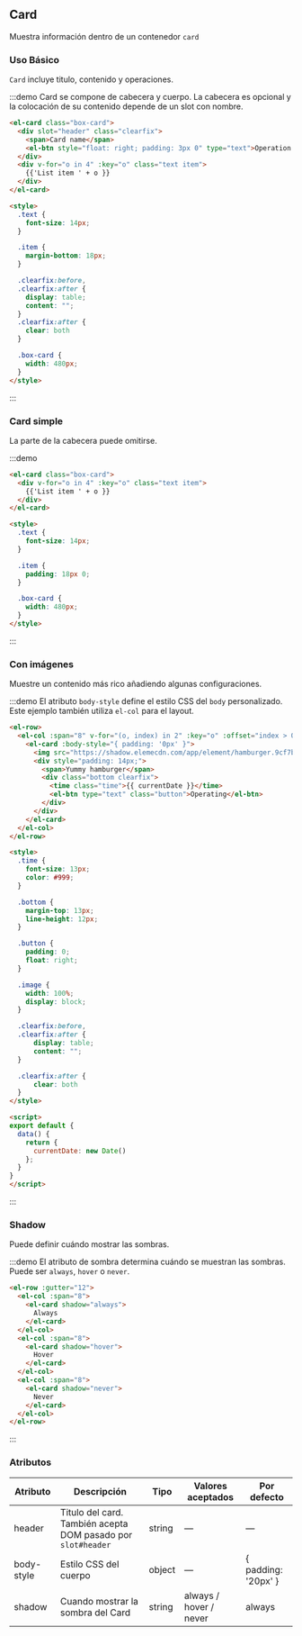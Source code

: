 ## Card
Muestra información dentro de un contenedor `card`

### Uso Básico

`Card` incluye titulo, contenido y operaciones.

:::demo Card se compone de cabecera y cuerpo. La cabecera es opcional y la colocación de su  contenido depende de un slot con nombre.

```html
<el-card class="box-card">
  <div slot="header" class="clearfix">
    <span>Card name</span>
    <el-btn style="float: right; padding: 3px 0" type="text">Operation button</el-btn>
  </div>
  <div v-for="o in 4" :key="o" class="text item">
    {{'List item ' + o }}
  </div>
</el-card>

<style>
  .text {
    font-size: 14px;
  }

  .item {
    margin-bottom: 18px;
  }

  .clearfix:before,
  .clearfix:after {
    display: table;
    content: "";
  }
  .clearfix:after {
    clear: both
  }

  .box-card {
    width: 480px;
  }
</style>
```
:::

### Card simple

La parte de la cabecera puede omitirse.

:::demo
```html
<el-card class="box-card">
  <div v-for="o in 4" :key="o" class="text item">
    {{'List item ' + o }}
  </div>
</el-card>

<style>
  .text {
    font-size: 14px;
  }

  .item {
    padding: 18px 0;
  }

  .box-card {
    width: 480px;
  }
</style>
```
:::

### Con imágenes

Muestre un contenido más rico añadiendo algunas configuraciones.

:::demo El atributo `body-style` define el estilo CSS del `body` personalizado. Este ejemplo también utiliza  `el-col` para el layout.

```html
<el-row>
  <el-col :span="8" v-for="(o, index) in 2" :key="o" :offset="index > 0 ? 2 : 0">
    <el-card :body-style="{ padding: '0px' }">
      <img src="https://shadow.elemecdn.com/app/element/hamburger.9cf7b091-55e9-11e9-a976-7f4d0b07eef6.png" class="image">
      <div style="padding: 14px;">
        <span>Yummy hamburger</span>
        <div class="bottom clearfix">
          <time class="time">{{ currentDate }}</time>
          <el-btn type="text" class="button">Operating</el-btn>
        </div>
      </div>
    </el-card>
  </el-col>
</el-row>

<style>
  .time {
    font-size: 13px;
    color: #999;
  }

  .bottom {
    margin-top: 13px;
    line-height: 12px;
  }

  .button {
    padding: 0;
    float: right;
  }

  .image {
    width: 100%;
    display: block;
  }

  .clearfix:before,
  .clearfix:after {
      display: table;
      content: "";
  }

  .clearfix:after {
      clear: both
  }
</style>

<script>
export default {
  data() {
    return {
      currentDate: new Date()
    };
  }
}
</script>
```
:::

### Shadow

Puede definir cuándo mostrar las sombras.

:::demo El atributo de sombra determina cuándo se muestran las sombras. Puede ser `always`, `hover` o `never`.

```html
<el-row :gutter="12">
  <el-col :span="8">
    <el-card shadow="always">
      Always
    </el-card>
  </el-col>
  <el-col :span="8">
    <el-card shadow="hover">
      Hover
    </el-card>
  </el-col>
  <el-col :span="8">
    <el-card shadow="never">
      Never
    </el-card>
  </el-col>
</el-row>
```
:::

### Atributos
| Atributo   | Descripción                              | Tipo   | Valores aceptados  | Por defecto         |
| ---------- | ---------------------------------------- | ------ | -----------------  | ------------------- |
| header     | Titulo del card. También acepta DOM pasado por `slot#header` | string  | —                 | —                   |
| body-style | Estilo CSS del cuerpo                    | object | —                  | { padding: '20px' } |
| shadow     | Cuando mostrar la sombra del Card | string | always / hover / never | always          |
